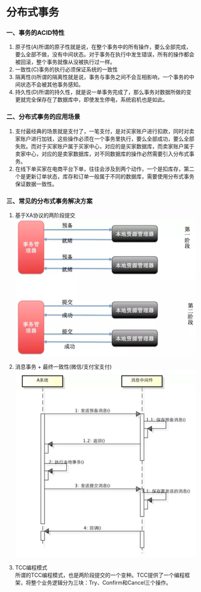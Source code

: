 # 分布式事务
### 一、事务的ACID特性
1. 原子性(A)所谓的原子性就是说，在整个事务中的所有操作，要么全部完成，要么全部不做，没有中间状态。对于事务在执行中发生错误，所有的操作都会被回滚，整个事务就像从没被执行过一样。  
2. 一致性(C)事务的执行必须保证系统的一致性  
3. 隔离性(I)所谓的隔离性就是说，事务与事务之间不会互相影响，一个事务的中间状态不会被其他事务感知。  
4. 持久性(D)所谓的持久性，就是说一单事务完成了，那么事务对数据所做的变更就完全保存在了数据库中，即使发生停电，系统宕机也是如此。  

### 二、分布式事务的应用场景
1. 支付最经典的场景就是支付了，一笔支付，是对买家账户进行扣款，同时对卖家账户进行加钱，这些操作必须在一个事务里执行，要么全部成功，要么全部失败。而对于买家账户属于买家中心，对应的是买家数据库，而卖家账户属于卖家中心，对应的是卖家数据库，对不同数据库的操作必然需要引入分布式事务。  
2. 在线下单买家在电商平台下单，往往会涉及到两个动作，一个是扣库存，第二个是更新订单状态，库存和订单一般属于不同的数据库，需要使用分布式事务保证数据一致性。  

### 三、常见的分布式事务解决方案
1. 基于XA协议的两阶段提交  
![分布式事务01.png](./images/分布式事务01.png)

2. 消息事务 + 最终一致性(微信/支付宝支付)  
![分布式事务02.png](./images/分布式事务02.png)

3. TCC编程模式  
所谓的TCC编程模式，也是两阶段提交的一个变种。TCC提供了一个编程框架，将整个业务逻辑分为三块：Try、Confirm和Cancel三个操作。


